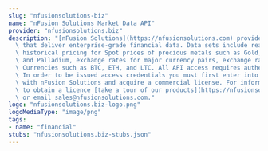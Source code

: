 ```yaml
---
slug: "nfusionsolutions-biz"
name: "nFusion Solutions Market Data API"
provider: "nfusionsolutions.biz"
description: "[nFusion Solutions](https://nfusionsolutions.com) provides [REST APIs](https://nfusionsolutions.com/data-feeds/)\
  \ that deliver enterprise-grade financial data. Data sets include real-time and\
  \ historical pricing for Spot prices of precious metals such as Gold, Silver, Platinum,\
  \ and Palladium, exchange rates for major currency pairs, exchange rates for Crypto\
  \ Currencies such as BTC, ETH, and LTC. All API access requires authentication.\
  \ In order to be issued access credentials you must first enter into a service agreement\
  \ with nFusion Solutions and acquire a commercial license. For information on how\
  \ to obtain a licence [take a tour of our products](https://nfusionsolutions.com/nfusion-solutions-metals-gold-price-feed-tour/)\
  \ or email sales@nfusionsolutions.com."
logo: "nfusionsolutions.biz-logo.png"
logoMediaType: "image/png"
tags:
- name: "financial"
stubs: "nfusionsolutions.biz-stubs.json"
---
```

